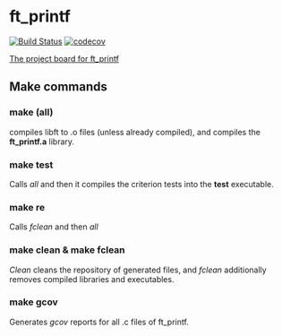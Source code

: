 # ft_printf
[![Build Status](https://travis-ci.com/lgutter/ft_printf.svg?token=1XqUmANNphr1YCadgPKp&branch=master)](https://travis-ci.com/lgutter/ft_printf)
[![codecov](https://codecov.io/gh/lgutter/ft_printf/branch/master/graph/badge.svg?token=mIYsxaVIbL)](https://codecov.io/gh/lgutter/ft_printf)

[The project board for ft_printf](https://github.com/users/lgutter/projects/1)

## Make commands
### make (all)
compiles libft to .o files (unless already compiled), and compiles the **ft_printf.a** library.

### make test
Calls *all* and then it compiles the criterion tests into the **test** executable.

### make re
Calls *fclean* and then *all*

### make clean & make fclean
*Clean* cleans the repository of generated files, and *fclean* additionally removes compiled libraries and executables.

### make gcov
Generates *gcov* reports for all .c files of ft_printf.
